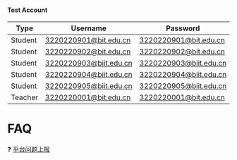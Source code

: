 #### Test Account
| Type | Username | Password |
|---------|------|------|
| Student | 3220220901@bit.edu.cn | 3220220901@bit.edu.cn|
| Student | 3220220902@bit.edu.cn | 3220220902@bit.edu.cn|
| Student | 3220220903@biit.edu.cn | 3220220903@biit.edu.cn |
| Student | 3220220904@biit.edu.cn | 3220220904@biit.edu.cn |
| Student | 3220220905@biit.edu.cn | 3220220905@biit.edu.cn |
| Teacher | 3220220001@bit.edu.cn | 3220220001@bit.edu.cn |

# FAQ
❓ [平台问题上报](https://github.com/DIRECT-BIT/DirectionAI/issues/new?assignees=&labels=&projects=&template=bug_report.md&title=)
